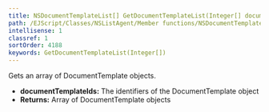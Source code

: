 ```yaml
---
title: NSDocumentTemplateList[] GetDocumentTemplateList(Integer[] documentTemplateIds)
path: /EJScript/Classes/NSListAgent/Member functions/NSDocumentTemplateList[] GetDocumentTemplateList(Integer[] p_0)
intellisense: 1
classref: 1
sortOrder: 4188
keywords: GetDocumentTemplateList(Integer[])
---
```



Gets an array of DocumentTemplate objects.



* **documentTemplateIds:** The identifiers of the DocumentTemplate object
* **Returns:** Array of DocumentTemplate objects


